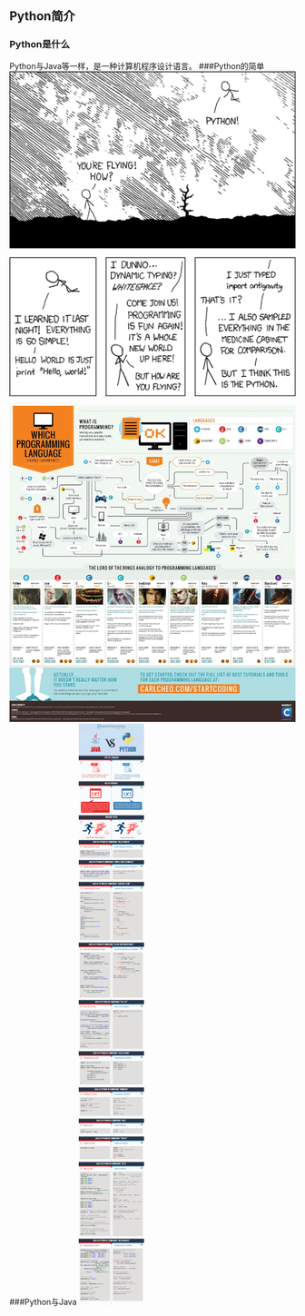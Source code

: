 ## Python简介 ##
### Python是什么
Python与Java等一样，是一种计算机程序设计语言。
###Python的简单
![](./img/easy1.jpg)

![](./img/easy2.jpg)
###Python与Java
![](./img/compare.jpg)
